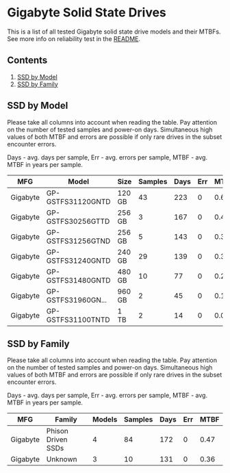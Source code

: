 Gigabyte Solid State Drives
===========================

This is a list of all tested Gigabyte solid state drive models and their MTBFs. See
more info on reliability test in the [README](https://github.com/linuxhw/SMART).

Contents
--------

1. [ SSD by Model  ](#ssd-by-model)
2. [ SSD by Family ](#ssd-by-family)

SSD by Model
------------

Please take all columns into account when reading the table. Pay attention on the
number of tested samples and power-on days. Simultaneous high values of both MTBF
and errors are possible if only rare drives in the subset encounter errors.

Days - avg. days per sample,
Err  - avg. errors per sample,
MTBF - avg. MTBF in years per sample.

| MFG       | Model              | Size   | Samples | Days  | Err   | MTBF |
|-----------|--------------------|--------|---------|-------|-------|------|
| Gigabyte  | GP-GSTFS31120GNTD  | 120 GB | 43      | 223   | 0     | 0.61   |
| Gigabyte  | GP-GSTFS30256GTTD  | 256 GB | 3       | 167   | 0     | 0.46   |
| Gigabyte  | GP-GSTFS31256GTND  | 256 GB | 5       | 143   | 0     | 0.39   |
| Gigabyte  | GP-GSTFS31240GNTD  | 240 GB | 29      | 139   | 0     | 0.38   |
| Gigabyte  | GP-GSTFS31480GNTD  | 480 GB | 10      | 77    | 0     | 0.21   |
| Gigabyte  | GP-GSTFS31960GN... | 960 GB | 2       | 45    | 0     | 0.12   |
| Gigabyte  | GP-GSTFS31100TNTD  | 1 TB   | 2       | 14    | 0     | 0.04   |

SSD by Family
-------------

Please take all columns into account when reading the table. Pay attention on the
number of tested samples and power-on days. Simultaneous high values of both MTBF
and errors are possible if only rare drives in the subset encounter errors.

Days - avg. days per sample,
Err  - avg. errors per sample,
MTBF - avg. MTBF in years per sample.

| MFG       | Family                 | Models | Samples | Days  | Err   | MTBF |
|-----------|------------------------|--------|---------|-------|-------|------|
| Gigabyte  | Phison Driven SSDs     | 4      | 84      | 172   | 0     | 0.47   |
| Gigabyte  | Unknown                | 3      | 10      | 131   | 0     | 0.36   |
